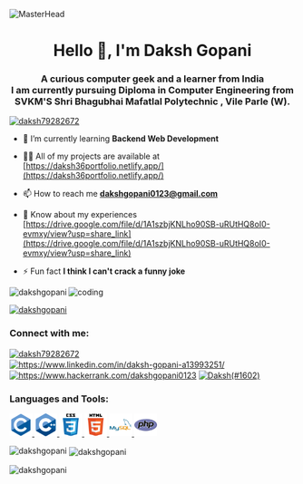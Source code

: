 ![MasterHead](https://camo.githubusercontent.com/a93031e8b1d874c7d1f76754c67db6530b3087117e7e5ca4dd9c0d903d53efaf/68747470733a2f2f7170682e6366322e71756f726163646e2e6e65742f6d61696e2d71696d672d6661376234626463336232663733653734396535633263363436643461653133)
<h1 align="center">Hello 👋, I'm Daksh Gopani</h1>
<h3 align="center">A curious computer geek and a learner from India<br>
I am currently pursuing Diploma in Computer Engineering from SVKM'S Shri Bhagubhai Mafatlal Polytechnic , Vile Parle (W).<br>
</h3> 
<p align="left"> <a href="https://twitter.com/daksh79282672" target="blank"><img src="https://img.shields.io/twitter/follow/daksh79282672?logo=twitter&style=for-the-badge" alt="daksh79282672" /></a> </p>

- 🌱 I’m currently learning **Backend Web Development**

- 👨‍💻 All of my projects are available at [https://daksh36portfolio.netlify.app/](https://daksh36portfolio.netlify.app/)

- 📫 How to reach me **dakshgopani0123@gmail.com**

- 📄 Know about my experiences [https://drive.google.com/file/d/1A1szbjKNLho90SB-uRUtHQ8oI0-evmxy/view?usp=share_link](https://drive.google.com/file/d/1A1szbjKNLho90SB-uRUtHQ8oI0-evmxy/view?usp=share_link)

- ⚡ Fun fact **I think I can't crack a funny joke**

<img align="right" alt="coding" width="400" src="https://www.wingstechsolutions.com/wp-content/uploads/2022/03/full-stack-development.gif">

<p align="left"> <img src="https://komarev.com/ghpvc/?username=dakshgopani&label=Profile%20views&color=0e75b6&style=flat" alt="dakshgopani" /> </p>

<p align="left"> <a href="https://github.com/ryo-ma/github-profile-trophy"><img src="https://github-profile-trophy.vercel.app/?username=dakshgopani" alt="dakshgopani" /></a> </p>


<h3 align="left">Connect with me:</h3>
<p align="left">
<a href="https://twitter.com/daksh79282672" target="blank"><img align="center" src="https://raw.githubusercontent.com/rahuldkjain/github-profile-readme-generator/master/src/images/icons/Social/twitter.svg" alt="daksh79282672" height="30" width="40" /></a>
<a href="https://linkedin.com/in/https://www.linkedin.com/in/daksh-gopani-a13993251/" target="blank"><img align="center" src="https://raw.githubusercontent.com/rahuldkjain/github-profile-readme-generator/master/src/images/icons/Social/linked-in-alt.svg" alt="https://www.linkedin.com/in/daksh-gopani-a13993251/" height="30" width="40" /></a>
<a href="https://www.hackerrank.com/https://www.hackerrank.com/dakshgopani0123" target="blank"><img align="center" src="https://raw.githubusercontent.com/rahuldkjain/github-profile-readme-generator/master/src/images/icons/Social/hackerrank.svg" alt="https://www.hackerrank.com/dakshgopani0123" height="30" width="40" /></a>
<a href="https://discord.gg/Daksh(#1602)" target="blank"><img align="center" src="https://raw.githubusercontent.com/rahuldkjain/github-profile-readme-generator/master/src/images/icons/Social/discord.svg" alt="Daksh(#1602)" height="30" width="40" /></a>
</p>

<h3 align="left">Languages and Tools:</h3>
<p align="left"> <a href="https://www.cprogramming.com/" target="_blank" rel="noreferrer"> <img src="https://raw.githubusercontent.com/devicons/devicon/master/icons/c/c-original.svg" alt="c" width="40" height="40"/> </a> <a href="https://www.w3schools.com/cpp/" target="_blank" rel="noreferrer"> <img src="https://raw.githubusercontent.com/devicons/devicon/master/icons/cplusplus/cplusplus-original.svg" alt="cplusplus" width="40" height="40"/> </a> <a href="https://www.w3schools.com/css/" target="_blank" rel="noreferrer"> <img src="https://raw.githubusercontent.com/devicons/devicon/master/icons/css3/css3-original-wordmark.svg" alt="css3" width="40" height="40"/> </a> <a href="https://www.w3.org/html/" target="_blank" rel="noreferrer"> <img src="https://raw.githubusercontent.com/devicons/devicon/master/icons/html5/html5-original-wordmark.svg" alt="html5" width="40" height="40"/> </a> <a href="https://www.mysql.com/" target="_blank" rel="noreferrer"> <img src="https://raw.githubusercontent.com/devicons/devicon/master/icons/mysql/mysql-original-wordmark.svg" alt="mysql" width="40" height="40"/> </a> <a href="https://www.php.net" target="_blank" rel="noreferrer"> <img src="https://raw.githubusercontent.com/devicons/devicon/master/icons/php/php-original.svg" alt="php" width="40" height="40"/> </a> </p>

<p><img align="left" src="https://github-readme-stats.vercel.app/api/top-langs?username=dakshgopani&show_icons=true&locale=en&layout=compact" alt="dakshgopani" /></p>

<p>&nbsp;<img align="center" src="https://github-readme-stats.vercel.app/api?username=dakshgopani&show_icons=true&locale=en" alt="dakshgopani" /></p>

<p><img align="center" src="https://github-readme-streak-stats.herokuapp.com/?user=dakshgopani&" alt="dakshgopani" /></p>
